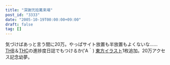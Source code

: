 ```yaml
---
title: "深謝弐拾萬来場"
post_id: "3333"
date: "2005-10-19T00:00:00+09:00"
draft: false
tag: []
---
```



気づけばあっと言う間に20万。やっぱサイト放置も半放置もよくないな……[THB](/tag/thb)＆[THC](/!/thC/)の進捗度日誌でもつけるか('A｀) [東方イラスト](/3336)1枚追加。20万アクセス記念幼夢。
